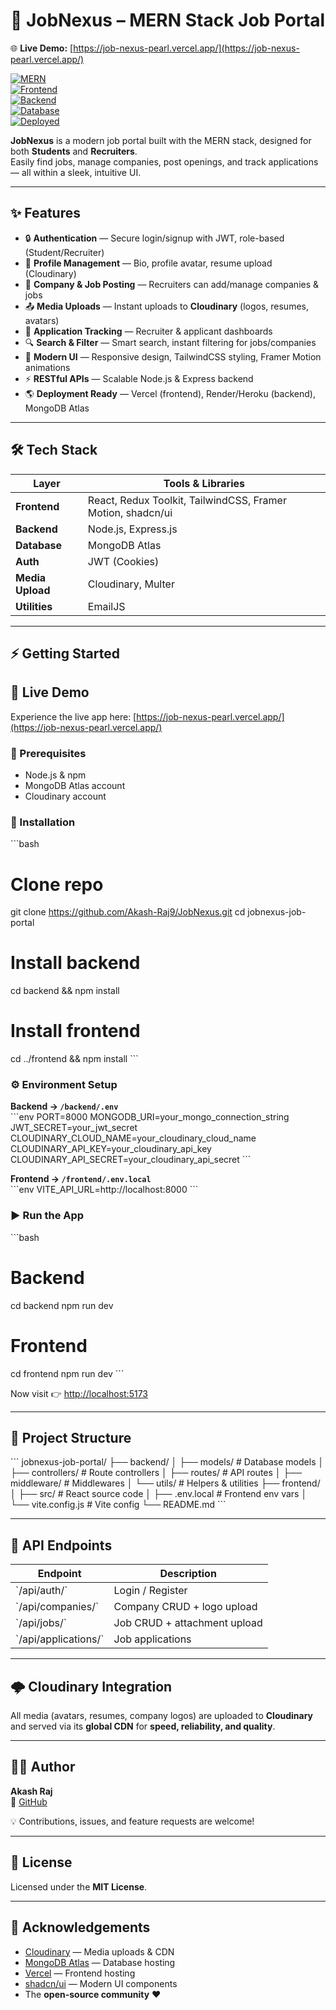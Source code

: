 # 🚀 JobNexus – MERN Stack Job Portal  

🌐 **Live Demo:** [https://job-nexus-pearl.vercel.app/](https://job-nexus-pearl.vercel.app/)

[![MERN](https://img.shields.io/badge/Stack-MERN-green?style=flat-square&logo=mongodb)]()  
[![Frontend](https://img.shields.io/badge/Frontend-React-blue?style=flat-square&logo=react)]()  
[![Backend](https://img.shields.io/badge/Backend-Express-black?style=flat-square&logo=express)]()  
[![Database](https://img.shields.io/badge/Database-MongoDB-brightgreen?style=flat-square&logo=mongodb)]()  
[![Deployed](https://img.shields.io/badge/Deployed-Live-success?style=flat-square&logo=vercel)]()  

**JobNexus** is a modern job portal built with the MERN stack, designed for both **Students** and **Recruiters**.  
Easily find jobs, manage companies, post openings, and track applications — all within a sleek, intuitive UI.  

---

## ✨ Features  

- 🔒 **Authentication** — Secure login/signup with JWT, role-based (Student/Recruiter)  
- 👤 **Profile Management** — Bio, profile avatar, resume upload (Cloudinary)  
- 🏢 **Company & Job Posting** — Recruiters can add/manage companies & jobs  
- 📤 **Media Uploads** — Instant uploads to **Cloudinary** (logos, resumes, avatars)  
- 📑 **Application Tracking** — Recruiter & applicant dashboards  
- 🔍 **Search & Filter** — Smart search, instant filtering for jobs/companies  
- 🤩 **Modern UI** — Responsive design, TailwindCSS styling, Framer Motion animations  
- ⚡ **RESTful APIs** — Scalable Node.js & Express backend  
- 🌎 **Deployment Ready** — Vercel (frontend), Render/Heroku (backend), MongoDB Atlas  

---

## 🛠️ Tech Stack  

| Layer      | Tools & Libraries |  
|------------|-------------------|  
| **Frontend** | React, Redux Toolkit, TailwindCSS, Framer Motion, shadcn/ui |  
| **Backend** | Node.js, Express.js |  
| **Database** | MongoDB Atlas |  
| **Auth** | JWT (Cookies) |  
| **Media Upload** | Cloudinary, Multer |  
| **Utilities** | EmailJS |  

---

## ⚡ Getting Started  

## 🔗 Live Demo

Experience the live app here: [https://job-nexus-pearl.vercel.app/](https://job-nexus-pearl.vercel.app/)



### 🔑 Prerequisites  
- Node.js & npm  
- MongoDB Atlas account  
- Cloudinary account  

### 🚀 Installation  

\`\`\`bash
# Clone repo
git clone https://github.com/Akash-Raj9/JobNexus.git
cd jobnexus-job-portal

# Install backend
cd backend && npm install

# Install frontend
cd ../frontend && npm install
\`\`\`

### ⚙️ Environment Setup  

**Backend → `/backend/.env`**  
\`\`\`env
PORT=8000
MONGODB_URI=your_mongo_connection_string
JWT_SECRET=your_jwt_secret
CLOUDINARY_CLOUD_NAME=your_cloudinary_cloud_name
CLOUDINARY_API_KEY=your_cloudinary_api_key
CLOUDINARY_API_SECRET=your_cloudinary_api_secret
\`\`\`

**Frontend → `/frontend/.env.local`**  
\`\`\`env
VITE_API_URL=http://localhost:8000
\`\`\`

### ▶️ Run the App  

\`\`\`bash
# Backend
cd backend
npm run dev

# Frontend
cd frontend
npm run dev
\`\`\`

Now visit 👉 [http://localhost:5173](http://localhost:5173)  

---

## 📁 Project Structure  

\`\`\`
jobnexus-job-portal/
├── backend/
│   ├── models/         # Database models
│   ├── controllers/    # Route controllers
│   ├── routes/         # API routes
│   ├── middleware/     # Middlewares
│   └── utils/          # Helpers & utilities
├── frontend/
│   ├── src/            # React source code
│   ├── .env.local      # Frontend env vars
│   └── vite.config.js  # Vite config
└── README.md
\`\`\`

---

## 🔗 API Endpoints  

| Endpoint | Description |  
|----------|-------------|  
| \`/api/auth/\` | Login / Register |  
| \`/api/companies/\` | Company CRUD + logo upload |  
| \`/api/jobs/\` | Job CRUD + attachment upload |  
| \`/api/applications/\` | Job applications |  

---

## 🌩️ Cloudinary Integration  

All media (avatars, resumes, company logos) are uploaded to **Cloudinary** and served via its **global CDN** for **speed, reliability, and quality**.  

---

## 👨‍💻 Author  

**Akash Raj**  
🔗 [GitHub](https://github.com/Akash-Raj9)  

💡 Contributions, issues, and feature requests are welcome!  

---

## 📄 License  

Licensed under the **MIT License**.  

---

## 🙏 Acknowledgements  

- [Cloudinary](https://cloudinary.com) — Media uploads & CDN  
- [MongoDB Atlas](https://www.mongodb.com/cloud/atlas) — Database hosting  
- [Vercel](https://vercel.com) — Frontend hosting  
- [shadcn/ui](https://ui.shadcn.com) — Modern UI components  
- The **open-source community** ❤️  

